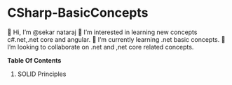 # CSharp-BasicConcepts
👋 Hi, I’m @sekar nataraj
👀 I’m interested in learning new concepts c#.net,.net core and angular.
🌱 I’m currently learning .net basic concepts.
💞️ I’m looking to collaborate on .net and ,net core related concepts.

**Table Of Contents**
1. SOLID Principles
